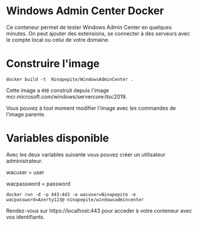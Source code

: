 # Windows Admin Center Docker

Ce conteneur permet de tester Windows Admin Center en quelques minutes. On peut ajouter des extensions, se connecter à des serveurs avec le compte local ou celui de votre domaine.

# Construire l'image

 ```docker build -t  Ninapepite/WindowsAdminCenter .```
 
Cette image a été construit depuis l'image mcr.microsoft.com/windows/servercore:ltsc2019.

Vous pouvez à tout moment modifier l'image avec les commandes de l'image parente.

# Variables disponible

Avec les deux variables suivante vous pouvez créer un utilisateur administrateur.

wacuser = user


wacpassword = password

 ```docker run -d -p 443:443 -e wacuser=Ninapepite -e wacpassword=Azerty123@ ninapepite/windowsadmincenter ```
 
 Rendez-vous sur https://localhost:443 pour acceder à votre conteneur avec vos identifiants.

